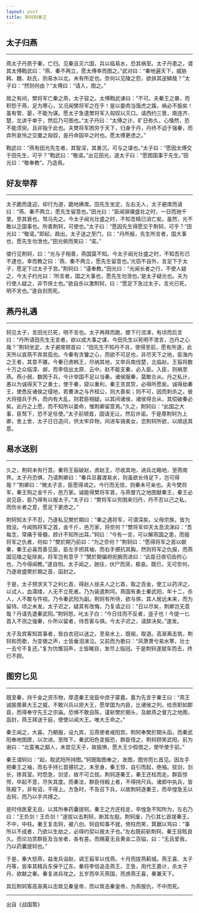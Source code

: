 ```yaml
---
layout: post
title: 荆轲刺秦王
---
```

## 太子归燕
---

燕太子丹质于秦，亡归。见秦且灭六国，兵以临易水，恐其祸至。太子丹患之，谓其太傅鞫武曰：“燕、秦不两立，愿太傅幸而图之。”武对曰：“秦地遍天下，威胁韩、魏、赵氏，则易水以北，未有所定也。奈何以见陵之怨，欲排其逆鳞哉？”太子曰：“然则何由？”太傅曰：“请入，图之。”

居之有间，樊将军亡秦之燕，太子容之。太傅鞫武谏曰：“不可。夫秦王之暴，而积怨于燕，足为寒心，又况闻樊将军之在乎！是以委肉当饿虎之蹊，祸必不振矣！虽有管、晏，不能为谋。愿太子急遣樊将军入匈奴以灭口。请西约三晋，南连齐、楚，北讲于单于，然后乃可图也。”太子丹曰：“太傅之计，旷日弥久，心惛然，恐不能须臾。且非独于此也。夫樊将军困穷于天下，归身于丹，丹终不迫于强秦，而弃所哀怜之交置之匈奴，是丹命固卒之时也。愿太傅更虑之。”

鞫武曰：“燕有田光先生者，其智深，其勇沉，可与之谋也。”太子曰：“愿因太傅交于田先生，可乎？”鞫武曰：“敬诺。”出见田光，道太子曰：“愿图国事于先生。”田光曰：“敬奉教”。乃造焉。

## 好友举荐
---

太子跪而逢迎，却行为道，跪地拂席。田先生坐定，左右无人，太子避席而请曰：“燕、秦不两立，愿先生留意也。”田光曰：“臣闻骐骥盛壮之时，一日而驰千里。至其衰也，驽马先之。今太子闻光壮盛之时，不知吾精已消亡矣。虽然，光不敢以乏国事也。所善荆轲，可使也。”太子曰：“愿因先生得愿交于荆轲，可乎？”田光曰：“敬诺。”即起，趋出。太子送之至门，曰：“丹所报，先生所言者，国大事也，愿先生勿泄也。”田光俯而笑曰：“诺。”

偻行见荆轲，曰：“光与子相善，燕国莫不知。今太子闻光壮盛之时，不知吾形已不逮也，幸而教之曰：‘燕、秦不两立，愿先生留意也。’光窃不自外，言足下于太子，愿足下过太子于宫。”荆轲曰：“谨奉教。”田光曰：“光闻长者之行，不使人疑之，今太子约光曰：‘所言者，国之大事也，愿先生勿泄也。’是太子疑光也。夫为行使人疑之，非节侠士也。”欲自杀以激荆轲，曰：“愿足下急过太子，言光已死，明不言也。”遂自刭而死。

## 燕丹礼遇
---

轲见太子，言田光已死，明不言也。太子再拜而跪，膝下行流涕，有顷而后言曰：“丹所请田先生无言者，欲以成大事之谋，今田先生以死明不泄言，岂丹之心哉？”荆轲坐定，太子避席顿首曰：“田先生不知丹不肖，使得至前，愿有所道，此天所以哀燕不弃其孤也。今秦有贪饕之心，而欲不可足也，非尽天下之地，臣海内之王者，其意不餍。今秦已虏韩王，尽纳其地，又举兵南伐楚，北临赵。王翦将数十万之众临漳、邺，而李信出太原、云中。赵不能支秦，必入臣。入臣，则祸至燕。燕小弱，数困于兵，今计举国不足以当秦。诸侯服秦，莫敢合从。丹之私计，愚以为诚得天下之勇士，使于秦，窥以重利，秦王贪其贽，必得所愿矣。诚得劫秦王，使悉反诸侯之侵地，若曹沫之与齐桓公，则大善矣；则不可，因而刺杀之。彼大将擅兵于外，而内有大乱，则君臣相疑。以其间诸侯，诸侯得合从，其偿破秦必矣。此丹之上愿，而不知所以委命，惟荆卿留意焉。”久之，荆轲曰：“此国之大事，臣驽下，恐不足任使。”太子前顿首，固请无让。然后许诺。于是尊荆轲为上卿，舍上舍，太子日日造问，供太牢异物，间进车骑美女，恣荆轲所欲，以顺适其意。

## 易水送别
---

久之，荆轲未有行意。秦将王翦破赵，虏赵王，尽收其地，进兵北略地，至燕南界。太子丹恐惧，乃请荆卿曰：“秦兵旦暮渡易水，则虽欲长侍足下，岂可得哉？”荆卿曰：“微太子言，臣愿得谒之。今行而无信，则秦未可亲也。夫今樊将军，秦王购之金千斤，邑万家。诚能得樊将军首，与燕督亢之地图献秦王，秦王必说见臣，臣乃得有以报太子。”太子曰：“樊将军以穷困来归丹，丹不忍以己之私，而伤长者之意，愿足下更虑之。”

荆轲知太子不忍，乃遂私见樊於期曰：“秦之遇将军，可谓深矣。父母宗族，皆为戮没。今闻购将军之首，金千斤，邑万家，将奈何？”樊将军仰天太息流涕曰：“吾每念，常痛于骨髓，顾计不知所出耳。”轲曰：“今有一言，可以解燕国之患，而报将军之仇者，何如？”樊於期乃前曰：“为之奈何？”荆轲曰：“愿得将军之首以献秦，秦王必喜而善见臣，臣左手把其袖，而右手揕抗其胸，然则将军之仇报，而燕国见陵之耻除矣。将军岂有意乎？”樊於期偏袒扼腕而进曰：“此臣日夜切齿拊心也，乃今得闻教。”遂自刎。太子闻之，驰往，伏尸而哭，极哀。既已，无可奈何，乃遂收盛樊於期之首，函封之。

于是，太子预求天下之利匕首，得赵人徐夫人之匕首，取之百金，使工以药淬之，以试人，血濡缕，人无不立死者。乃为装遣荆坷。燕国有勇士秦武阳，年十二，杀人，人不敢与忤视。乃令秦武阳为副。荆轲有所待，欲与俱，其人居远未来，而为留待。顷之未发。太子迟之，疑其有改悔，乃复请之曰：“日以尽矣，荆卿岂无意哉？丹请先遣秦武阳。”荆轲怒，叱太子白：“今日往而不反者，竖子也！今提一匕首入不测之强秦，仆所以留者，待吾客与俱。今太子迟之，请辞决矣。”遂发。

太子及宾客知其事者，皆白衣冠以送之。至易水上，既祖，取道。高渐离击筑，荆轲和而歌，为变徵之声，士皆垂泪涕泣。又前而为歌曰：“风萧萧兮易水寒，壮士一去兮不复还。”复为忼慨羽声，士皆睹目，发尽上指冠。于是荆轲遂就车而去，终已不顾。

## 图穷匕见
---

既至秦，持千金之资币物，厚遗秦王宠臣中庶子蒙嘉。嘉为先言于秦王曰：“燕王诚振畏慕大王之威，不敢兴兵以拒大王，愿举国为内臣，比诸侯之列，给贡职如郡县，而得奉守先王之宗庙。恐惧不敢自陈，谨斩樊於期头，及献燕之督亢之地图，函封，燕王拜送于庭，使使以闻大王。唯大王命之。”

秦王闻之，大喜。乃朝服，设九宾，见燕使者咸阳宫。荆轲奉樊於期头函，而秦武阳奉地图匣，以次进。至陛下。秦武阳色变振恐，群臣怪之，荆轲顾笑武阳，前为谢曰：“北蛮夷之鄙人，未尝见天子，故振惧，愿大王少假借之，使毕使于前。”

秦王谓轲曰：“起，取武阳所持图。”轲既取图奉之，发图，图穷而匕首见。因左手把秦王之袖，而右手持匕首揕抗之。未至身，秦王惊，自引而起，绝袖。拔剑，剑长，掺其室。时怨急，剑坚，故不可立拔。荆轲逐秦王，秦王还柱而走。群臣惊愕，卒起不意，尽失其度。而秦法，群臣侍殿上者，不得持尺兵。诸郎中执兵，皆陈殿下，非有诏，不得上。方急时，不及召下兵，以故荆轲逐秦王，而卒惶急无以击轲，而乃以手共搏之。

是时侍医夏无且，以其所奉药囊提轲。秦王之方还柱走，卒惶急不知所为，左右乃曰：“王负剑！王负剑！”遂拔以击荆轲，断其左股。荆轲废，乃引其匕首提秦王，不中，中柱。秦王复击轲，被八创。轲自知事不就，倚柱而笑，箕踞以骂曰：“事所以不成者，乃欲以生劫之，必得约契以报太子也。”左右既前斩荆轲，秦王目眩良久。而论功赏群臣及当坐者，各有差。而赐夏无且黄金二百镒，曰：“无且爱我，乃以药囊提轲也。”

于是，秦大怒燕，益发兵诣赵，调王翦军以伐燕。十月而拔燕蓟城。燕王喜、太子丹等，皆率其精兵东保于辽东。秦将李信追击燕王，王急，用代王嘉计，杀太子丹，欲献之秦。秦复进兵攻之。五岁而卒灭燕国，而虏燕王喜，秦兼天下。

其后荆轲客高渐离以击筑见秦皇帝，而以筑击秦皇帝，为燕报仇，不中而死。

---

出自《战国策》
